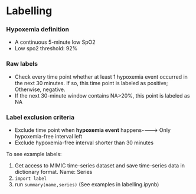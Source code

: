 # Labelling

### Hypoxemia definition
* A continuous 5-minute low SpO2 
* Low spo2 threshold: 92%

### Raw labels

* Check every time point whether at least 1 hypoxemia event occurred in the next 30 minutes. If so, this time point is labeled as positive; Otherwise, negative.
* If the next 30-minute window contains NA>20%, this point is labeled as NA

### Label exclusion criteria

* Exclude time point when **hypoxemia event** happens----> Only hypoxemia-free interval left
* Exclude hypoxemia-free interval shorter than 30 minutes

To see example labels:
1) Get access to MIMIC time-series dataset and save time-series data in dictionary format. Name: Series
2) `import label`
3) run `summary(name,series)`
(See examples in labelling.ipynb)
